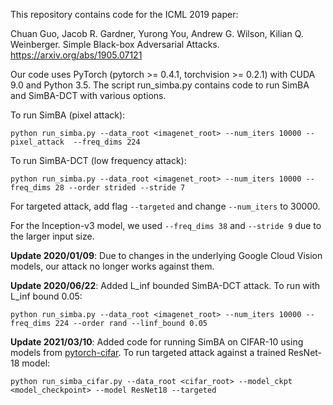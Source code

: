 This repository contains code for the ICML 2019 paper:

Chuan Guo, Jacob R. Gardner, Yurong You, Andrew G. Wilson, Kilian Q. Weinberger. Simple Black-box Adversarial Attacks.
https://arxiv.org/abs/1905.07121

Our code uses PyTorch (pytorch >= 0.4.1, torchvision >= 0.2.1) with CUDA 9.0 and Python 3.5. The script run_simba.py contains code to run SimBA and SimBA-DCT with various options.

To run SimBA (pixel attack):
```
python run_simba.py --data_root <imagenet_root> --num_iters 10000 --pixel_attack  --freq_dims 224
```
To run SimBA-DCT (low frequency attack):
```
python run_simba.py --data_root <imagenet_root> --num_iters 10000 --freq_dims 28 --order strided --stride 7
```
For targeted attack, add flag ```--targeted``` and change ```--num_iters``` to 30000.

For the Inception-v3 model, we used ```--freq_dims 38``` and ```--stride 9``` due to the larger input size.

**Update 2020/01/09**: Due to changes in the underlying Google Cloud Vision models, our attack no longer works against them.

**Update 2020/06/22**: Added L_inf bounded SimBA-DCT attack. To run with L_inf bound 0.05:
```
python run_simba.py --data_root <imagenet_root> --num_iters 10000 --freq_dims 224 --order rand --linf_bound 0.05
```

**Update 2021/03/10**: Added code for running SimBA on CIFAR-10 using models from [pytorch-cifar](https://github.com/kuangliu/pytorch-cifar). To run targeted attack against a trained ResNet-18 model:
```
python run_simba_cifar.py --data_root <cifar_root> --model_ckpt <model_checkpoint> --model ResNet18 --targeted
```